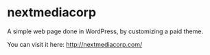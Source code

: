 # nextmediacorp

A simple web page done in WordPress, by customizing a paid theme.

You can visit it here: http://nextmediacorp.com/
